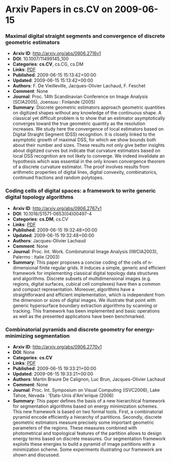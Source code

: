 # Arxiv Papers in cs.CV on 2009-06-15
### Maximal digital straight segments and convergence of discrete geometric estimators
- **Arxiv ID**: http://arxiv.org/abs/0906.2716v1
- **DOI**: 10.1007/11499145_100
- **Categories**: **cs.CV**, cs.CG, cs.DM
- **Links**: [PDF](http://arxiv.org/pdf/0906.2716v1)
- **Published**: 2009-06-15 15:13:42+00:00
- **Updated**: 2009-06-15 15:13:42+00:00
- **Authors**: F. De Vieilleville, Jacques-Olivier Lachaud, F. Feschet
- **Comment**: None
- **Journal**: Proc. 14th Scandinavian Conference on Image Analysis (SCIA2005),
  Joensuu : Finlande (2005)
- **Summary**: Discrete geometric estimators approach geometric quantities on digitized shapes without any knowledge of the continuous shape. A classical yet difficult problem is to show that an estimator asymptotically converges toward the true geometric quantity as the resolution increases. We study here the convergence of local estimators based on Digital Straight Segment (DSS) recognition. It is closely linked to the asymptotic growth of maximal DSS, for which we show bounds both about their number and sizes. These results not only give better insights about digitized curves but indicate that curvature estimators based on local DSS recognition are not likely to converge. We indeed invalidate an hypothesis which was essential in the only known convergence theorem of a discrete curvature estimator. The proof involves results from arithmetic properties of digital lines, digital convexity, combinatorics, continued fractions and random polytopes.



### Coding cells of digital spaces: a framework to write generic digital topology algorithms
- **Arxiv ID**: http://arxiv.org/abs/0906.2767v1
- **DOI**: 10.1016/S1571-0653(04)00497-4
- **Categories**: **cs.DM**, cs.CV
- **Links**: [PDF](http://arxiv.org/pdf/0906.2767v1)
- **Published**: 2009-06-15 19:32:48+00:00
- **Updated**: 2009-06-15 19:32:48+00:00
- **Authors**: Jacques-Olivier Lachaud
- **Comment**: None
- **Journal**: Proc. Int. Work. Combinatorial Image Analysis (IWCIA2003), Palermo
  : Italie (2003)
- **Summary**: This paper proposes a concise coding of the cells of n-dimensional finite regular grids. It induces a simple, generic and efficient framework for implementing classical digital topology data structures and algorithms. Discrete subsets of multidimensional images (e.g. regions, digital surfaces, cubical cell complexes) have then a common and compact representation. Moreover, algorithms have a straightforward and efficient implementation, which is independent from the dimension or sizes of digital images. We illustrate that point with generic hypersurface boundary extraction algorithms by scanning or tracking. This framework has been implemented and basic operations as well as the presented applications have been benchmarked.



### Combinatorial pyramids and discrete geometry for energy-minimizing segmentation
- **Arxiv ID**: http://arxiv.org/abs/0906.2770v1
- **DOI**: None
- **Categories**: **cs.CV**
- **Links**: [PDF](http://arxiv.org/pdf/0906.2770v1)
- **Published**: 2009-06-15 19:33:21+00:00
- **Updated**: 2009-06-15 19:33:21+00:00
- **Authors**: Martin Braure De Calignon, Luc Brun, Jacques-Olivier Lachaud
- **Comment**: None
- **Journal**: Proc. Int. Symposium on Visual Computing (ISVC2006), Lake Tahoe,
  Nevada : \'Etats-Unis d'Am\'erique (2006)
- **Summary**: This paper defines the basis of a new hierarchical framework for segmentation algorithms based on energy minimization schemes. This new framework is based on two formal tools. First, a combinatorial pyramid encode efficiently a hierarchy of partitions. Secondly, discrete geometric estimators measure precisely some important geometric parameters of the regions. These measures combined with photometrical and topological features of the partition allows to design energy terms based on discrete measures. Our segmentation framework exploits these energies to build a pyramid of image partitions with a minimization scheme. Some experiments illustrating our framework are shown and discussed.



